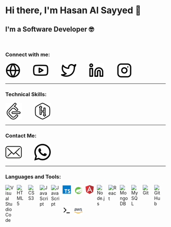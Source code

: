 # Hi there, I'm Hasan Al Sayyed 👋

## I'm a Software Developer 🤓

<br />

### Connect with me:

[![website](./img/globe-light.svg)]()
&nbsp;&nbsp; &nbsp;&nbsp; &nbsp;&nbsp;
[![youtube](./img/youtube-light.svg)](https://www.youtube.com/channel/UCCEFgoaAKr3XVUiz_kKp1EQ)
&nbsp;&nbsp; &nbsp;&nbsp; &nbsp;&nbsp;
[![twitter](./img/twitter-light.svg)](https://twitter.com/Hasan__961)
&nbsp;&nbsp; &nbsp;&nbsp; &nbsp;&nbsp;
[![linkedin](./img/linkedin-light.svg)](https://www.linkedin.com/in/hasan-al-sayyed/)
&nbsp;&nbsp; &nbsp;&nbsp; &nbsp;&nbsp;
[![instagram](./img/instagram-light.svg)](https://www.instagram.com/hasan_alsayyed/)

---

### Technical Skills:

[![](./img/leetcode.svg)](https://leetcode.com/hasanalsayyed651998/)
&nbsp;&nbsp; &nbsp;&nbsp; &nbsp;&nbsp;
[![](./img/hackerrank.svg)](https://www.hackerrank.com/hasanlasayyed651)

---

### Contact Me:

[![](./img/email-light.svg)](mailto:HASANALSAYYED651998@GMAIL.COM)
&nbsp;&nbsp; &nbsp;&nbsp; &nbsp;&nbsp;
[![](./img/whatsapp-light.svg)](https://wa.me/96178856903)

---

### Languages and Tools:

<img align="left" alt="Visual Studio Code" width="26px" src="https://cdn.jsdelivr.net/gh/devicons/devicon/icons/vscode/vscode-original.svg" style="padding-right:10px;" />
<img align="left" alt="HTML5" width="26px" src="https://cdn.jsdelivr.net/gh/devicons/devicon/icons/html5/html5-original.svg" style="padding-right:10px;" />
<img align="left" alt="CSS3" width="26px" src="https://cdn.jsdelivr.net/gh/devicons/devicon/icons/css3/css3-original.svg" style="padding-right:10px;" />
<img align="left" alt="JavaScript" width="26px" src="https://cdn.jsdelivr.net/gh/devicons/devicon/icons/javascript/javascript-original.svg" style="padding-right:10px;" />
<img align="left" alt="JavaScript" width="26px" src="https://cdn.jsdelivr.net/gh/devicons/devicon/icons/java/java-original.svg" style="padding-right:10px;" />
<img align="left" alt="typescript" width="26px" src="./img/typescript.svg" style="padding-right:10px;"  />

<img align="left" alt="spring boot" width="26px" src="./img/spring.svg" style="padding-right:10px;"  />

<img align="left" alt="Angular" width="26px" src="./img/angular.svg" style="padding-right:10px;" />

<img align="left" alt="Node.js" width="26px" src="https://cdn.jsdelivr.net/gh/devicons/devicon/icons/nodejs/nodejs-original.svg" style="padding-right:10px;" />
<img align="left" alt="React" width="26px" src="https://cdn.jsdelivr.net/gh/devicons/devicon/icons/react/react-original.svg" style="padding-right:10px;" />

<img align="left" alt="MongoDB" width="26px" src="https://cdn.jsdelivr.net/gh/devicons/devicon/icons/mongodb/mongodb-original.svg" style="padding-right:10px;" />
<img align="left" alt="MySQL" width="26px" src="https://cdn.jsdelivr.net/gh/devicons/devicon/icons/mysql/mysql-original.svg" style="padding-right:10px;" />
<img align="left" alt="Git" width="26px" src="https://cdn.jsdelivr.net/gh/devicons/devicon/icons/git/git-original.svg" style="padding-right:10px;" />

<img align="left" alt="GitHub" width="26px" src="https://user-images.githubusercontent.com/3369400/139448065-39a229ba-4b06-434b-bc67-616e2ed80c8f.png" style="padding-right:10px;" />
<img align="left" alt="Terminal" width="26px" src="./img/terminal-light.svg" style="padding-right:10px;" />
<img align="left" alt="AWS" width="26px" src="./img/aws_logo.svg" style="padding-right:10px;" />

[website]: #
[twitter]: https://twitter.com/Hasan__961
[youtube]: https://www.youtube.com/channel/UCCEFgoaAKr3XVUiz_kKp1EQ
[instagram]: https://www.instagram.com/hasan_alsayyed/
[linkedin]: https://www.linkedin.com/in/hasan-al-sayyed/
